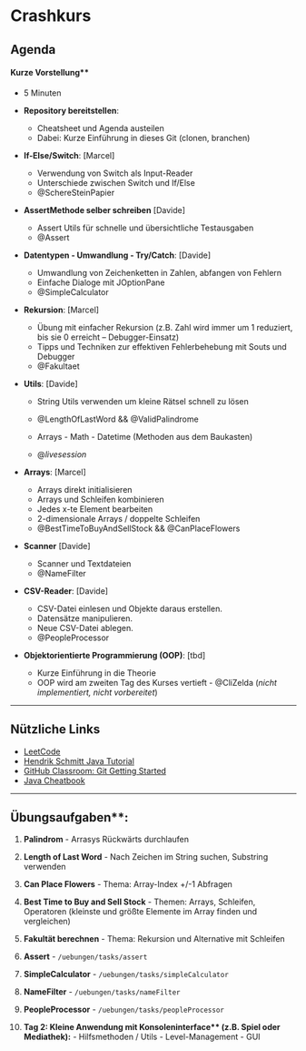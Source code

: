 # Crashkurs

## Agenda 

#### Kurze Vorstellung** 
  - 5 Minuten

- **Repository bereitstellen**:
  - Cheatsheet und Agenda austeilen
  - Dabei: Kurze Einführung in dieses Git (clonen, branchen)

- **If-Else/Switch**: [Marcel]
  - Verwendung von Switch als Input-Reader
  - Unterschiede zwischen Switch und If/Else
  - @SchereSteinPapier

- **AssertMethode selber schreiben** [Davide]
  - Assert Utils für schnelle und übersichtliche Testausgaben 
  - @Assert

- **Datentypen - Umwandlung - Try/Catch**:  [Davide]
  - Umwandlung von Zeichenketten in Zahlen, abfangen von Fehlern 
  - Einfache Dialoge mit JOptionPane
  - @SimpleCalculator
 
- **Rekursion**: [Marcel] 
  - Übung mit einfacher Rekursion (z.B. Zahl wird immer um 1 reduziert, bis sie 0 erreicht – Debugger-Einsatz)
  - Tipps und Techniken zur effektiven Fehlerbehebung mit Souts und Debugger
  - @Fakultaet

- **Utils**: [Davide]
  - String Utils verwenden um kleine Rätsel schnell zu lösen
  - @LengthOfLastWord && @ValidPalindrome 
  
  - Arrays - Math - Datetime (Methoden aus dem Baukasten)
  - @_livesession_

- **Arrays**: [Marcel]
  - Arrays direkt initialisieren
  - Arrays und Schleifen kombinieren
  - Jedes x-te Element bearbeiten
  - 2-dimensionale Arrays / doppelte Schleifen
  - @BestTimeToBuyAndSellStock && @CanPlaceFlowers

- **Scanner**  [Davide]
  - Scanner und Textdateien
  - @NameFilter


- **CSV-Reader**: [Davide]
  - CSV-Datei einlesen und Objekte daraus erstellen.
  - Datensätze manipulieren. 
  - Neue CSV-Datei ablegen.
  - @PeopleProcessor

- **Objektorientierte Programmierung (OOP)**: [tbd]
  - Kurze Einführung in die Theorie
  - OOP wird am zweiten Tag des Kurses vertieft
  - @CliZelda (_nicht implementiert, nicht vorbereitet_)
 
 ---
 

## Nützliche Links

- [LeetCode](https://leetcode.com/problem-list/a3mmw8fj/)
- [Hendrik Schmitt Java Tutorial](https://www.youtube.com/watch?v=8baa27uPo0U&list=PLdRbhbTUg6E6yb8dp7ty2Uw3FggKDDgjT)
- [GitHub Classroom: Git Getting Started](https://classroom.github.com/classrooms/187568833-ovgu-fin-24-einfinf/assignments/git-getting-started)
- [Java Cheatbook](https://github.com/OvGU-FIN-24/crash-kurs-nov24/blob/results/resources/java_cheatbook.md)


---

## Übungsaufgaben**:
  1. **Palindrom** 
    - Arrasys Rückwärts durchlaufen
  2. **Length of Last Word** 
    - Nach Zeichen im String suchen, Substring verwenden 
  3. **Can Place Flowers** 
    - Thema: Array-Index +/-1 Abfragen
  4. **Best Time to Buy and Sell Stock** 
    - Themen: Arrays, Schleifen, Operatoren (kleinste und größte Elemente im Array finden und vergleichen)
  5. **Fakultät berechnen** 
    - Thema: Rekursion und Alternative mit Schleifen
  6. **Assert** 
    - `/uebungen/tasks/assert`
  7. **SimpleCalculator** 
    - `/uebungen/tasks/simpleCalculator`
  8. **NameFilter** 
    - `/uebungen/tasks/nameFilter`
  9. **PeopleProcessor** 
    - `/uebungen/tasks/peopleProcessor`

  99. __Tag 2: Kleine Anwendung mit Konsoleninterface** (z.B. Spiel oder Mediathek):__
    - Hilfsmethoden / Utils
    - Level-Management
    - GUI

